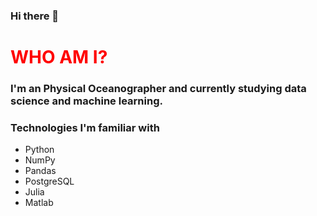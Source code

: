 ### Hi there 👋

<head>
<h1 style="color:red"> WHO AM I? </h1>

<h3> I'm an Physical Oceanographer and currently studying data science and machine learning. </h3>
</head>
<div>
  <h3>Technologies I'm familiar with</h3>
<ul>
  <li>Python</li> <li>NumPy</li> <li>Pandas</li>
  
  <li>PostgreSQL</li><li>Julia</li><li>Matlab</li>
</ul>
</div>
